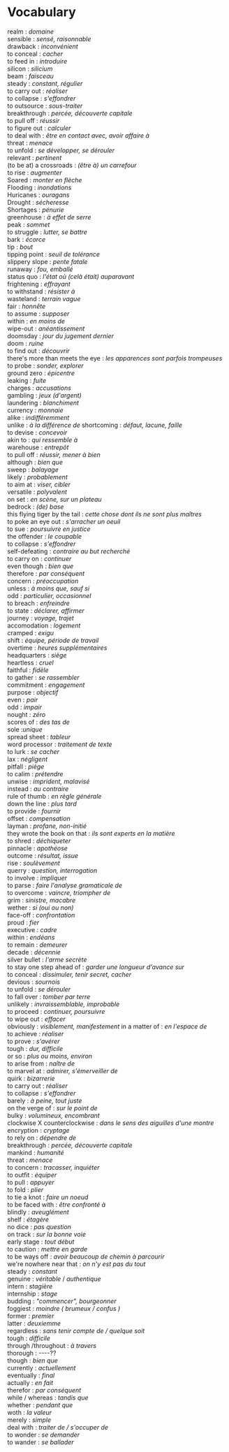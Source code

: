 # Vocabulary

realm : *domaine*  
sensible : *sensé, raisonnable*   
drawback : *inconvénient*  
to conceal : *cacher*  
to feed in : *introduire*  
silicon : *silicium*  
beam : *faisceau*  
steady : *constant, régulier*  
to carry out : *réaliser*  
to collapse : *s'effondrer*  
to outsource : *sous-traiter*  
breakthrough : *percée, découverte capitale*  
to pull off : *réussir*  
to figure out : *calculer*  
to deal with : *être en contact avec, avoir affaire à*  
threat : *menace*  
to unfold : *se développer, se dérouler*  
relevant : *pertinent*  
(to be at) a crossroads : *(être à) un carrefour*  
to rise  : *augmenter*   
Soared : *monter en flèche*  
Flooding : *inondations*  
Huricanes : *ouragans*  
Drought :  *sécheresse*  
Shortages :  *pénurie*  
greenhouse : *à effet de serre*  
peak : *sommet*  
to struggle : *lutter, se battre*  
bark : *écorce*  
tip : *bout*  
tipping point : *seuil de tolérance*  
slippery slope : *pente fatale*  
runaway : *fou, emballé*  
status quo : *l'état où (celà était) auparavant*  
frightening : *effrayant*  
to withstand : *résister à*  
wasteland : *terrain vague*  
fair : *honnête*  
to assume : *supposer*  
within : *en moins de*  
wipe-out : *anéantissement*  
doomsday : *jour du jugement dernier*  
doom : *ruine*  
to find out : *découvrir*  
there's more than meets the eye : *les apparences sont parfois trompeuses*  
to probe : *sonder, explorer*  
ground zero : *épicentre*  
leaking : *fuite*  
charges : *accusations*  
gambling : *jeux (d'argent)*  
laundering : *blanchiment*  
currency : *monnaie*  
alike : *indifféremment*  
unlike : *à la différence de* 
shortcoming : *défaut, lacune, faille*  
to devise : *concevoir*  
akin to : *qui ressemble à*  
warehouse : *entrepôt*  
to pull off : *réussir, mener à bien*  
although : *bien que*  
sweep : *balayage*  
likely : *probablement*  
to aim at : *viser, cibler*  
versatile : *polyvalent*  
on set : *en scène, sur un plateau*  
bedrock : *(de) base*  
this flying tiger by the tail : *cette chose dont ils ne sont plus maîtres*  
to poke an eye out : *s'arracher un oeuil*  
to sue : *poursuivre en justice*  
the offender : *le coupable*  
to collapse : *s'effondrer*  
self-defeating : *contraire au but recherché*   
to carry on : *continuer*   
even though : *bien que*  
therefore : *par conséquent*  
concern : *préoccupation*  
unless : *à moins que, sauf si*  
odd : *particulier, occasionnel*  
to breach : *enfreindre*  
to state : *déclarer, affirmer*  
journey : *voyage, trajet*  
accomodation : *logement*  
cramped : *exigu*  
shift : *équipe, période de travail*  
overtime : *heures supplémentaires*  
headquarters : *siège*  
heartless : *cruel*  
faithful : *fidèle*  
to gather : *se rassembler*  
commitment : *engagement*  
purpose : *objectif*  
even : *pair*  
odd : *impair*  
nought : *zéro*   
scores of : *des tas de*  
sole :*unique*  
spread sheet : *tableur*  
word processor : *traitement de texte*  
to lurk : *se cacher*  
lax : *négligent*  
pitfall : *piège*  
to calim : *prétendre*  
unwise : *imprident, malavisé*  
instead : *au contraire*  
rule of thumb : *en règle générale*  
down the line : *plus tard*  
to provide : *fournir*  
offset : *compensation*  
layman : *profane, non-initié*  
they wrote the book on that : *ils sont experts en la matière*  
to shred : *déchiqueter*  
pinnacle : *apothéose*  
outcome : *résultat, issue*  
rise : *soulèvement*  
querry : *question, interrogation*  
to involve : *impliquer*  
to parse : *faire l'analyse gramaticale de*  
to overcome : *vaincre, triompher de*    
grim : *sinistre, macabre*  
wether : *si (oui ou non)*  
face-off : *confrontation*  
proud : *fier*  
executive : *cadre*  
within : *endéans*  
to remain : *demeurer*  
decade : *décennie*  
silver bullet : *l'arme secrète*  
to stay one step ahead of : *garder une longueur d'avance sur*  
to conceal : *dissimuler, tenir secret, cacher*  
devious : *sournois*  
to unfold : *se dérouler*  
to fall over : *tomber par terre*  
unlikely : *invraissemblable, improbable*  
to proceed : *continuer, poursuivre*  
to wipe out : *effacer*  
obviously : *visiblement, manifestement* 
in a matter of : *en l'espace de*  
to achieve : *réaliser*  
to prove : *s'avérer*  
tough : *dur, difficile*  
or so : *plus ou moins, environ*  
to arise from : *naître de*  
to marvel at : *admirer, s'émerveiller de*  
quirk : *bizarrerie*  
to carry out : *réaliser*  
to collapse : *s'effondrer*  
barely : *à peine, tout juste*   
on the verge of : *sur le point de*  
bulky : *volumineux, encombrant*  
clockwise X counterclockwise : *dans le sens des aiguilles d'une montre*  
encryption : *cryptage*  
to rely on : *dépendre de*  
breakthrough : *percée, découverte capitale*  
mankind : *humanité*  
threat : *menace*  
to concern : *tracasser, inquiéter*  
to outfit : *équiper*  
to pull : *appuyer*  
to fold : *plier*  
to tie a knot : *faire un noeud*  
to be faced with : *être confronté à*  
blindly : *aveuglément*  
shelf : *étagère*  
no dice : *pas question*  
on track : *sur la bonne voie*  
early stage : *tout début*  
to caution : *mettre en garde*  
to be ways off : *avoir beaucoup de chemin à parcourir*  
we're nowhere near that : *on n'y est pas du tout*  
steady : *constant*   
genuine : *véritable* / *authentique*   
intern : *stagière*  
internship : *stage*  
budding : *"commencer", bourgeonner*  
foggiest : *moindre ( brumeux / confus )*  
former : *premier*  
latter : *deuxiemme*  
regardless : *sans tenir compte de / quelque soit*   
tough : *difficile*   
through /throughout : *à travers*  
thorough : ----??  
though : *bien que*    
currently : *actuellement*  
eventually : *final*  
actually : *en fait*   
therefor : *par conséquent*   
while / whereas : *tandis que*  
whether : *pendant que*  
woth : *la valeur*  
merely : *simple*  
deal with : *traiter de / s'occuper de*   
to wonder : *se demander*   
to wander : *se ballader*  

